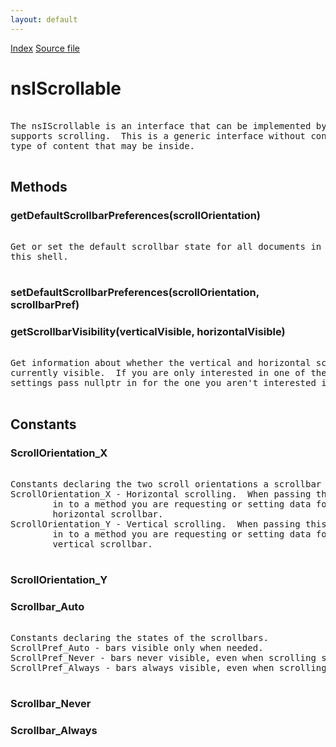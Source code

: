 ```yaml
---
layout: default
---
```

<div id='links'><a href="../index.html">Index</a>
<a href="http://dxr.mozilla.org/mozilla-central/source/docshell/base/nsIScrollable.idl">Source file</a>
</div>

# nsIScrollable #
<pre>  
The nsIScrollable is an interface that can be implemented by a control that  
supports scrolling.  This is a generic interface without concern for the   
type of content that may be inside.  
  
</pre>
## Methods ##

### getDefaultScrollbarPreferences(scrollOrientation) ###
<pre>  
Get or set the default scrollbar state for all documents in  
this shell.  
  
</pre>
### setDefaultScrollbarPreferences(scrollOrientation, scrollbarPref) ###

### getScrollbarVisibility(verticalVisible, horizontalVisible) ###
<pre>  
Get information about whether the vertical and horizontal scrollbars are  
currently visible.  If you are only interested in one of the visibility  
settings pass nullptr in for the one you aren't interested in.  
  
</pre>
## Constants ##

### ScrollOrientation_X ###
<pre>  
Constants declaring the two scroll orientations a scrollbar can be in.  
ScrollOrientation_X - Horizontal scrolling.  When passing this  
        in to a method you are requesting or setting data for the  
        horizontal scrollbar.  
ScrollOrientation_Y - Vertical scrolling.  When passing this  
        in to a method you are requesting or setting data for the  
        vertical scrollbar.  
  
</pre>
### ScrollOrientation_Y ###

### Scrollbar_Auto ###
<pre>  
Constants declaring the states of the scrollbars.  
ScrollPref_Auto - bars visible only when needed.  
ScrollPref_Never - bars never visible, even when scrolling still possible.  
ScrollPref_Always - bars always visible, even when scrolling is not possible  
  
</pre>
### Scrollbar_Never ###

### Scrollbar_Always ###
